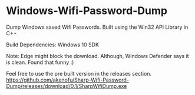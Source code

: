 # Windows-Wifi-Password-Dump
Dump Windows saved Wifi Passwords. Built using the Win32 API Library in C++

Build Dependencies: Windows 10 SDK

Note: Edge might block the download. Although, Windows Defender says it is clean. Found that funny :)

Feel free to use the pre built version in the releases section. <br />
https://github.com/akenofu/Sharp-Wifi-Password-Dump/releases/download/0.1/SharpWifiDump.exe

